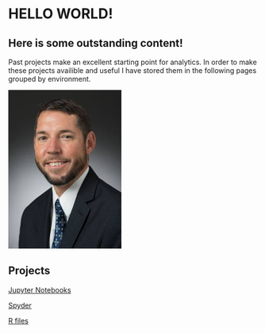 ---
---

# HELLO WORLD!
## Here is some outstanding content! 


Past projects make an excellent starting point for analytics. In order to make these projects availible and useful I have stored them in the following pages grouped by environment.  

![My Picture](/pics/portrait0001.JPG)

## Projects

[Jupyter Notebooks](/Jupyter/index.md)

[Spyder](/Spyder/index.md)

[R files](/R/index.md)



